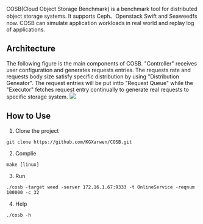 COSB(Cloud Object Storage Benchmark) is a benchmark tool for distributed object storage systems. It supports Ceph、Openstack Swift and Seaweedfs now. COSB can simulate application workloads in real world and replay log of applications.

## Architecture
The following figure is the main components of COSB. "Controller" receives user configuration and generates requests entries. The requests rate and requests body size satisfy specific distribution by using "Distribution Geneator". The request entries will be put intto "Request Queue" while the "Executor" fetches request entry continually to generate real requests to specific storage system.
![](http://7sbpmg.com1.z0.glb.clouddn.com/blog/images/cfsb_impl.png)

## How to Use
1. Clone the project
```
git clone https://github.com/KGXarwen/COSB.git
```
2. Complie
```
make [linux]
```
3. Run
```
./cosb -target weed -server 172.16.1.67:9333 -t OnlineService -reqnum 100000 -c 32
```
4. Help
```
./cosb -h
```
